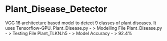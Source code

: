 # Plant_Disease_Detector
VGG 16 architecture based model to detect 9 classes of plant diseases.
It uses Tensorflow-GPU.
Plant_Disease.py  - >  Modelling File 
Plant_Disease.py  - >  Testing File
Plant_TLKN.h5     - >  Model
Accuracy          - >  92.4% 
